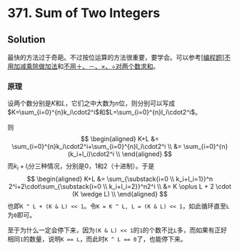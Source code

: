 # 371. Sum of Two Integers

## Solution

最快的方法过于奇葩。不过按位运算的方法很重要，要学会。可以参考[[编程题]不用加减乘除做加法](https://www.nowcoder.com/questionTerminal/59ac416b4b944300b617d4f7f111b215)和[不用＋、－、×、÷对两个数求和](https://blog.csdn.net/zhang_shuai12/article/details/46462175)。

### 原理

设两个数分别是$K$和$L$，它们之中大数为$n$位，则分别可以写成$K=\sum_{i=0}^{n}k_i\cdot2^i$和$L=\sum_{i=0}^{n}l_i\cdot2^i$。

则
$$
\begin{aligned}
K+L &= \sum_{i=0}^{n}k_i\cdot2^i+\sum_{i=0}^{n}l_i\cdot2^i \\
&= \sum_{i=0}^{n}(k_i+l_i)\cdot2^i \\
\end{aligned}
$$
而$k_i+l_i$分三种情况，分别是$0$，$1$和$2$（十进制）。于是
$$
\begin{aligned}
K+L &= \sum_{\substack{i=0 \\ k_i+l_i=1}}^n 2^i+2\cdot\sum_{\substack{i=0 \\ k_i+l_i=2}}^n2^i \\
&= K \oplus L + 2 \cdot (K \wedge L) \\
\end{aligned}
$$
也即`K ^ L + (K & L) << 1`。令`K = K ^ L, L = (K & L) << 1`，如此循环直至`L`为`0`即可。

至于为什么一定会停下来，因为`(K & L) << 1`的`1`的个数不比`L`多，而如果有正好相同`1`的数量，说明`K == L`，而此时`K ^ L == 0`了，也能停下来。